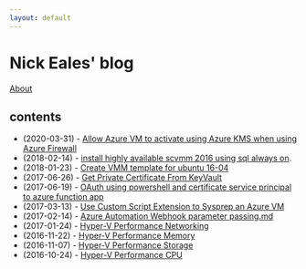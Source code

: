 ```yaml
---
layout: default
---
```

# Nick Eales' blog

[About](./about.md)

## contents

- (2020-03-31) - [Allow Azure VM to activate using Azure KMS when using Azure Firewall](./2020-03-31-Allow-Azure-VM-to-activate-using-Azure-KMS-when-using-Azure-Firewall.md)
- (2018-02-14) - [install highly available scvmm 2016 using sql always on](./2018-02-14-install-highly-available-scvmm-2016-using-sql-always-on.md).
- (2018-01-23) - [Create VMM template for ubuntu 16-04](./2018-01-23-create-vmm-template-for-ubuntu-16-04.md)
- (2017-06-26) - [Get Private Certificate From KeyVault](./2017-06-26-Get-Private-Certificate-From-KeyVault.md)
- (2017-06-19) - [OAuth using powershell and certificate service principal to azure function app](./2017-06-19-oauth-using-powershell-and-certificate-service-principal-to-azure-function-app.md)
- (2017-03-13) - [Use Custom Script Extension to Sysprep an Azure VM](./2017-03-13-Use-Custom-Script-Extension-to-Sysprep-an-Azure-VM.md)
- (2017-02-14) - [Azure Automation Webhook parameter passing.md](./2017-02-14-azure-automation-webhook-parameter-passing.md)
- (2017-01-24) - [Hyper-V Performance Networking](./2017-01-24-hyper-v-performance-networking.md)
- (2016-11-22) - [Hyper-V Performance Memory](./2016-11-22-hyper-v-performance-memory.md)
- (2016-11-07) - [Hyper-V Performance Storage](./2016-11-07-hyper-v-performance-storage.md)
- (2016-10-24) - [Hyper-V Performance CPU](./2016-10-24-hyper-v-performance-cpu.md)
